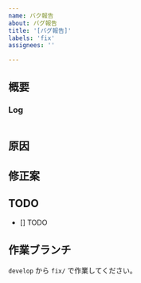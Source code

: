 ```yaml
---
name: バク報告
about: バグ報告
title: '[バグ報告]'
labels: 'fix'
assignees: ''

---
```


## 概要

### Log
```

```

## 原因

## 修正案
<!-- 参考サイトがあれば書く -->

## TODO
- [] TODO


## 作業ブランチ
`develop` から `fix/` で作業してください。
